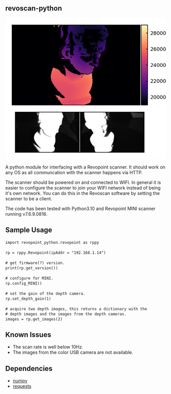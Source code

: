 ## revoscan-python ##
![depth image](images/image.png?raw=true "")

A python module for interfacing with a Revopoint scanner. It should work on any OS
as all communcation with the scanner happens via HTTP.

The scanner should be powered on and connected to WIFI. In general it is easier to
configure the scanner to join your WIFI network instead of being it's own network.
You can do this in the Revoscan software by setting the scanner to be a client.

The code has been tested with Python3.10 and Revopoint MINI scanner running v7.6.9.0816.

## Sample Usage ##
```
import revopoint_python.revopoint as rppy

rp = rppy.Revopoint(ipAddr = "192.168.1.14")

# get firmware(?) version.
print(rp.get_version())

# configure for MINI.
rp.config_MINI()

# set the gain of the depth camera.
rp.set_depth_gain(1)

# acquire two depth images, this returns a dictionary with the
# depth images and the images from the depth cameras.
images = rp.get_images(2)
```

## Known Issues ##

* The scan rate is well below 10Hz.
* The images from the color USB camera are not available.

## Dependencies ##

* [numpy](https://www.numpy.org/)
* [requests](https://requests.readthedocs.io/)
